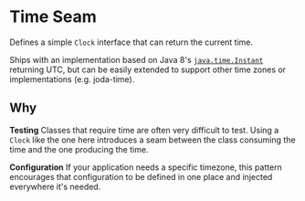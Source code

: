 Time Seam
=========

Defines a simple `Clock` interface that can return the current time.

Ships with an implementation based on Java 8's [`java.time.Instant`][instant]
returning UTC, but can be easily extended to support other time zones or
implementations (e.g. joda-time).


Why
---

**Testing** Classes that require time are often very difficult to test. Using
a `Clock` like the one here introduces a seam between the class consuming the
time and the one producing the time.

**Configuration** If your application needs a specific timezone, this pattern
encourages that configuration to be defined in one place and injected
everywhere it's needed.

[instant]: https://docs.oracle.com/javase/8/docs/api/java/time/Instant.html
